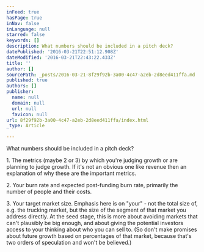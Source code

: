 ```yaml
---
inFeed: true
hasPage: true
inNav: false
inLanguage: null
starred: false
keywords: []
description: What numbers should be included in a pitch deck?
datePublished: '2016-03-21T22:51:12.908Z'
dateModified: '2016-03-21T22:43:22.433Z'
title: ''
author: []
sourcePath: _posts/2016-03-21-8f29f92b-3a00-4c47-a2eb-2d8eed411ffa.md
published: true
authors: []
publisher:
  name: null
  domain: null
  url: null
  favicon: null
url: 8f29f92b-3a00-4c47-a2eb-2d8eed411ffa/index.html
_type: Article

---
```

What numbers should be included in a pitch deck?

1\. The metrics (maybe 2 or 3) by which you're judging growth or are planning to judge growth. If it's not an obvious one like revenue then an explanation of why these are the important metrics. 

2\. Your burn rate and expected post-funding burn rate, primarily the number of people and their costs. 

3\. Your target market size. Emphasis here is on "your" - not the total size of, e.g. the trucking market, but the size of the segment of that market you address directly. At the seed stage, this is more about avoiding markets that can't plausibly be big enough, and about giving the potential investors access to your thinking about who you can sell to. (So don't make promises about future growth based on percentages of that market, because that's two orders of speculation and won't be believed.)